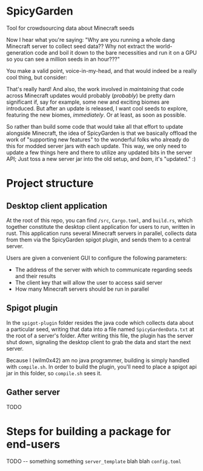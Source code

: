 # SpicyGarden

Tool for crowdsourcing data about Minecraft seeds

Now I hear what you're saying:
"Why are you running a whole dang Minecraft server to collect seed data?? Why not extract the
world-generation code and boil it down to the bare necessities and run it on a GPU so you can
see a million seeds in an hour???"

You make a valid point, voice-in-my-head, and that would indeed be a really cool thing, but consider:

That's really hard! And also, the work involved in *maintaining* that code across Minecraft updates
would probably (*probably*) be pretty darn significant if, say for example, some new and exciting
biomes are introduced. But after an update is released, I want cool seeds to explore, featuring
the new biomes, *immediately*. Or at least, as soon as possible.

So rather than build some code that would take all that effort to update alongside Minecraft,
the idea of SpicyGarden is that we basically offload the work of "supporting new features" to
the wonderful folks who already do this for modded server jars with each update. This way,
we only need to update a few things here and there to utilize any updated bits in the server API;
Just toss a new server jar into the old setup, and *bam*, it's "updated." :)

# Project structure

## Desktop client application

At the root of this repo, you can find `/src`, `Cargo.toml`, and `build.rs`, which together constitute
the desktop client application for users to run, written in rust.
This application runs several Minecraft servers in parallel, collects data from them via the SpicyGarden
spigot plugin, and sends them to a central server.

Users are given a convenient GUI to configure the following parameters:
* The address of the server with which to communicate regarding seeds and their results
* The client key that will allow the user to access said server
* How many Minecraft servers should be run in parallel

## Spigot plugin

In the `spigot-plugin` folder resides the java code which collects data about a particular seed,
writing that data into a file named `SpicyGardenData.txt` at the root of a server's folder.
After writing this file, the plugin has the server shut down, signaling the desktop client to
grab the data and start the next server.

Because I (wilm0x42) am no java programmer, building is simply handled with `compile.sh`.
In order to build the plugin, you'll need to place a spigot api jar in this folder, so `compile.sh` sees it.

## Gather server

TODO

# Steps for building a package for end-users

TODO -- something something `server_template` blah blah `config.toml`
